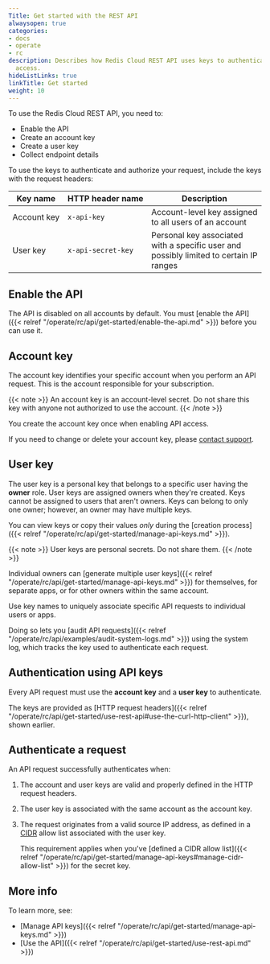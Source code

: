 ```yaml
---
Title: Get started with the REST API
alwaysopen: true
categories:
- docs
- operate
- rc
description: Describes how Redis Cloud REST API uses keys to authenticate and authorize
  access.
hideListLinks: true
linkTitle: Get started
weight: 10
---
```


To use the Redis Cloud REST API, you need to:

- Enable the API
- Create an account key
- Create a user key
- Collect endpoint details

To use the keys to authenticate and authorize your request, include the keys with the request headers:

| Key name         | HTTP&nbsp;header&nbsp;name   |Description                                            |
| -----------      | -------------------| ----------------------------------------------------- |
| Account&nbsp;key | `x-api-key`        | Account-level key assigned to all users of an account |
| User key       | <nobr>`x-api-secret-key`</nobr> | Personal key associated with a specific user and possibly limited to certain IP ranges                      |

## Enable the API

The API is disabled on all accounts by default. You must [enable the API]({{< relref "/operate/rc/api/get-started/enable-the-api.md" >}}) before you can use it.

## Account key

The account key identifies your specific account when you perform an API request.  This is the account responsible for your subscription.

{{< note >}}
An account key is an account-level secret. Do not share this key with anyone not authorized to use the account.
{{< /note >}}

You create the account key once when enabling API access.

If you need to change or delete your account key, please [contact support](https://redislabs.com/company/support/).

## User key

The user key is a personal key that belongs to a specific user having the **owner** role.  User keys are assigned owners when they're created.  Keys cannot be assigned to users that aren't owners.  Keys can belong to only one owner; however, an owner may have multiple keys.

You can view keys or copy their values _only_ during the [creation process]({{< relref "/operate/rc/api/get-started/manage-api-keys.md" >}}).

{{< note >}}
User keys are personal secrets. Do not share them.
{{< /note >}}

Individual owners can [generate multiple user keys]({{< relref "/operate/rc/api/get-started/manage-api-keys.md" >}})
for themselves, for separate apps, or for other owners within the same account.

Use key names to uniquely associate specific API requests to individual users or apps.

Doing so lets you [audit API requests]({{< relref "/operate/rc/api/examples/audit-system-logs.md" >}}) using the system log, which tracks the key used to authenticate each request.

## Authentication using API keys

Every API request must use the **account key** and a **user key** to authenticate.

The keys are provided as [HTTP request headers]({{< relref "/operate/rc/api/get-started/use-rest-api#use-the-curl-http-client" >}}), shown earlier.

## Authenticate a request

An API request successfully authenticates when:

1. The account and user keys are valid and properly defined in the HTTP request headers.
1. The user key is associated with the same account as the account key.
1. The request originates from a valid source IP address, as defined in a [CIDR](https://en.wikipedia.org/wiki/Classless_Inter-Domain_Routing) allow list associated with the user key.

    This requirement applies when you've [defined a CIDR allow list]({{< relref "/operate/rc/api/get-started/manage-api-keys#manage-cidr-allow-list" >}}) for the secret key.

## More info

To learn more, see:

- [Manage API keys]({{< relref "/operate/rc/api/get-started/manage-api-keys.md" >}})
- [Use the API]({{< relref "/operate/rc/api/get-started/use-rest-api.md" >}})
